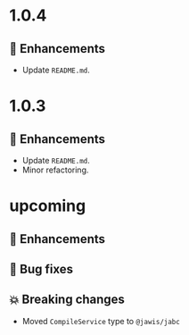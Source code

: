 # 1.0.4

## :tada: Enhancements

- Update `README.md`.

# 1.0.3

## :tada: Enhancements

- Update `README.md`.
- Minor refactoring.

# upcoming

## :tada: Enhancements

## :bug: Bug fixes

## :boom: Breaking changes

- Moved `CompileService` type to `@jawis/jabc`
